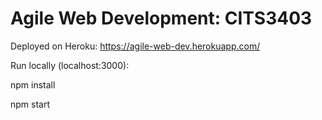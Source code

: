 # Agile Web Development: CITS3403

Deployed on Heroku:
https://agile-web-dev.herokuapp.com/

Run locally (localhost:3000):

npm install

npm start
